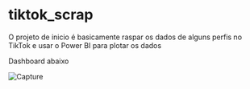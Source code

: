 # tiktok_scrap

O projeto de inicio é basicamente raspar os dados de alguns perfis no TikTok e usar o Power BI para plotar os dados

Dashboard abaixo

![Capture](https://user-images.githubusercontent.com/38435291/109315619-7cef9380-7829-11eb-9bae-db5c534c4b51.PNG)



